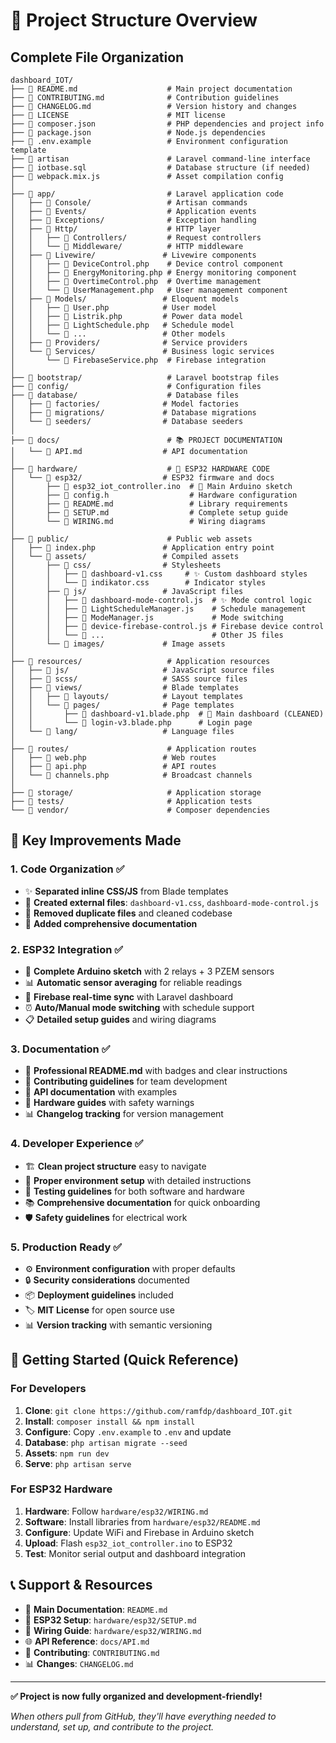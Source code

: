 # 📁 Project Structure Overview

## Complete File Organization

```
dashboard_IOT/
├── 📄 README.md                    # Main project documentation
├── 📄 CONTRIBUTING.md              # Contribution guidelines
├── 📄 CHANGELOG.md                 # Version history and changes
├── 📄 LICENSE                      # MIT license
├── 📄 composer.json                # PHP dependencies and project info
├── 📄 package.json                 # Node.js dependencies
├── 📄 .env.example                 # Environment configuration template
├── 📄 artisan                      # Laravel command-line interface
├── 📄 iotbase.sql                  # Database structure (if needed)
├── 📄 webpack.mix.js               # Asset compilation config
│
├── 📂 app/                         # Laravel application code
│   ├── 📂 Console/                 # Artisan commands
│   ├── 📂 Events/                  # Application events
│   ├── 📂 Exceptions/              # Exception handling
│   ├── 📂 Http/                    # HTTP layer
│   │   ├── 📂 Controllers/         # Request controllers
│   │   └── 📂 Middleware/          # HTTP middleware
│   ├── 📂 Livewire/               # Livewire components
│   │   ├── 📄 DeviceControl.php    # Device control component
│   │   ├── 📄 EnergyMonitoring.php # Energy monitoring component
│   │   ├── 📄 OvertimeControl.php  # Overtime management
│   │   └── 📄 UserManagement.php   # User management component
│   ├── 📂 Models/                 # Eloquent models
│   │   ├── 📄 User.php            # User model
│   │   ├── 📄 Listrik.php         # Power data model
│   │   ├── 📄 LightSchedule.php   # Schedule model
│   │   └── 📄 ...                 # Other models
│   ├── 📂 Providers/              # Service providers
│   └── 📂 Services/               # Business logic services
│       └── 📄 FirebaseService.php  # Firebase integration
│
├── 📂 bootstrap/                   # Laravel bootstrap files
├── 📂 config/                      # Configuration files
├── 📂 database/                    # Database files
│   ├── 📂 factories/              # Model factories
│   ├── 📂 migrations/             # Database migrations
│   └── 📂 seeders/                # Database seeders
│
├── 📂 docs/                        # 📚 PROJECT DOCUMENTATION
│   └── 📄 API.md                  # API documentation
│
├── 📂 hardware/                    # 🔧 ESP32 HARDWARE CODE
│   └── 📂 esp32/                  # ESP32 firmware and docs
│       ├── 📄 esp32_iot_controller.ino  # 🎯 Main Arduino sketch
│       ├── 📄 config.h                  # Hardware configuration
│       ├── 📄 README.md                 # Library requirements
│       ├── 📄 SETUP.md                  # Complete setup guide
│       └── 📄 WIRING.md                 # Wiring diagrams
│
├── 📂 public/                      # Public web assets
│   ├── 📄 index.php               # Application entry point
│   └── 📂 assets/                 # Compiled assets
│       ├── 📂 css/                # Stylesheets
│       │   ├── 📄 dashboard-v1.css     # ✨ Custom dashboard styles
│       │   └── 📄 indikator.css        # Indicator styles
│       ├── 📂 js/                 # JavaScript files
│       │   ├── 📄 dashboard-mode-control.js  # ✨ Mode control logic
│       │   ├── 📄 LightScheduleManager.js    # Schedule management
│       │   ├── 📄 ModeManager.js             # Mode switching
│       │   ├── 📄 device-firebase-control.js # Firebase device control
│       │   └── 📄 ...                        # Other JS files
│       └── 📂 images/             # Image assets
│
├── 📂 resources/                   # Application resources
│   ├── 📂 js/                     # JavaScript source files
│   ├── 📂 scss/                   # SASS source files
│   ├── 📂 views/                  # Blade templates
│   │   ├── 📂 layouts/            # Layout templates
│   │   └── 📂 pages/              # Page templates
│   │       ├── 📄 dashboard-v1.blade.php  # 🎯 Main dashboard (CLEANED)
│   │       └── 📄 login-v3.blade.php      # Login page
│   └── 📂 lang/                   # Language files
│
├── 📂 routes/                      # Application routes
│   ├── 📄 web.php                 # Web routes
│   ├── 📄 api.php                 # API routes
│   └── 📄 channels.php            # Broadcast channels
│
├── 📂 storage/                     # Application storage
├── 📂 tests/                       # Application tests
└── 📂 vendor/                      # Composer dependencies
```

## 🎯 Key Improvements Made

### 1. **Code Organization** ✅

- ✨ **Separated inline CSS/JS** from Blade templates
- 📄 **Created external files**: `dashboard-v1.css`, `dashboard-mode-control.js`
- 🧹 **Removed duplicate files** and cleaned codebase
- 📝 **Added comprehensive documentation**

### 2. **ESP32 Integration** ✅

- 🔧 **Complete Arduino sketch** with 2 relays + 3 PZEM sensors
- 📊 **Automatic sensor averaging** for reliable readings
- 🔄 **Firebase real-time sync** with Laravel dashboard
- ⏰ **Auto/Manual mode switching** with schedule support
- 📋 **Detailed setup guides** and wiring diagrams

### 3. **Documentation** ✅

- 📖 **Professional README.md** with badges and clear instructions
- 🤝 **Contributing guidelines** for team development
- 📝 **API documentation** with examples
- 🔧 **Hardware guides** with safety warnings
- 📊 **Changelog tracking** for version management

### 4. **Developer Experience** ✅

- 🏗️ **Clean project structure** easy to navigate
- 🔧 **Proper environment setup** with detailed instructions
- 🧪 **Testing guidelines** for both software and hardware
- 📚 **Comprehensive documentation** for quick onboarding
- 🛡️ **Safety guidelines** for electrical work

### 5. **Production Ready** ✅

- ⚙️ **Environment configuration** with proper defaults
- 🔒 **Security considerations** documented
- 📦 **Deployment guidelines** included
- 🏷️ **MIT License** for open source use
- 📊 **Version tracking** with semantic versioning

## 🚀 Getting Started (Quick Reference)

### For Developers

1. **Clone**: `git clone https://github.com/ramfdp/dashboard_IOT.git`
2. **Install**: `composer install && npm install`
3. **Configure**: Copy `.env.example` to `.env` and update
4. **Database**: `php artisan migrate --seed`
5. **Assets**: `npm run dev`
6. **Serve**: `php artisan serve`

### For ESP32 Hardware

1. **Hardware**: Follow `hardware/esp32/WIRING.md`
2. **Software**: Install libraries from `hardware/esp32/README.md`
3. **Configure**: Update WiFi and Firebase in Arduino sketch
4. **Upload**: Flash `esp32_iot_controller.ino` to ESP32
5. **Test**: Monitor serial output and dashboard integration

## 📞 Support & Resources

- 📖 **Main Documentation**: `README.md`
- 🔧 **ESP32 Setup**: `hardware/esp32/SETUP.md`
- 🔌 **Wiring Guide**: `hardware/esp32/WIRING.md`
- 🌐 **API Reference**: `docs/API.md`
- 🤝 **Contributing**: `CONTRIBUTING.md`
- 📊 **Changes**: `CHANGELOG.md`

---

**✅ Project is now fully organized and development-friendly!**

_When others pull from GitHub, they'll have everything needed to understand, set up, and contribute to the project._
